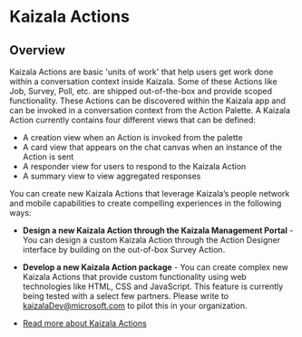 # Kaizala Actions

## Overview
Kaizala Actions are basic 'units of work' that help users get work done within a conversation context inside Kaizala. Some of these Actions like Job, Survey, Poll, etc. are 
shipped out-of-the-box and provide scoped functionality. These Actions can be discovered within the Kaizala app and can be invoked in a conversation context from the Action 
Palette. A Kaizala Action currently contains four different views that can be defined:

* A creation view when an Action is invoked from the palette
* A card view that appears on the chat canvas when an instance of the Action is sent
* A responder view for users to respond to the Kaizala Action
* A summary view to view aggregated responses

You can create new Kaizala Actions that leverage Kaizala’s people network and mobile capabilities to create compelling experiences in the following ways:

* **Design a new Kaizala Action through the Kaizala Management Portal** - You can design a custom Kaizala Action through the Action Designer interface by building on the out-of-box Survey Action.
* **Develop a new Kaizala Action package** - You can create complex new Kaizala Actions that provide custom functionality using web technologies like HTML, CSS and JavaScript. This feature is currently being tested with a select few partners. Please write to kaizalaDev@microsoft.com to pilot this in your organization.

* [Read more about Kaizala Actions](https://support.office.com/en-US/article/Kaizala-Actions-1eacc59a-dd14-43e9-b6b0-3c78773d5496)
